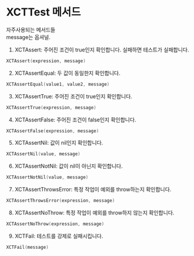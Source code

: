 # XCTTest 메서드

자주사용되는 메서드들  
message는 옵셔널.

1. XCTAssert: 주어진 조건이 true인지 확인합니다. 실패하면 테스트가 실패합니다.
```swift
XCTAssert(expression, message)
```

2. XCTAssertEqual: 두 값이 동일한지 확인합니다.
```swift
XCTAssertEqual(value1, value2, message)
```

3. XCTAssertTrue: 주어진 조건이 true인지 확인합니다.
```swift
XCTAssertTrue(expression, message)
```

4. XCTAssertFalse: 주어진 조건이 false인지 확인합니다.
```swift
XCTAssertFalse(expression, message)
```

5. XCTAssertNil: 값이 nil인지 확인합니다.
```swift
XCTAssertNil(value, message)
```

6. XCTAssertNotNil: 값이 nil이 아닌지 확인합니다.
```swift
XCTAssertNotNil(value, message)
```

7. XCTAssertThrowsError: 특정 작업이 예외를 throw하는지 확인합니다.
```swift
XCTAssertThrowsError(expression, message)
```

8. XCTAssertNoThrow: 특정 작업이 예외를 throw하지 않는지 확인합니다.
```swift
XCTAssertNoThrow(expression, message)
```

9. XCTFail: 테스트를 강제로 실패시킵니다.
```swift
XCTFail(message)
```
